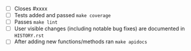 <!-- Feel free to remove check-list items aren't relevant to your change -->

 - [ ] Closes #xxxx
 - [ ] Tests added and passed `make coverage`
 - [ ] Passes `make lint`
 - [ ] User visible changes (including notable bug fixes) are documented in `HISTORY.rst`
 - [ ] After adding new functions/methods ran `make apidocs`
